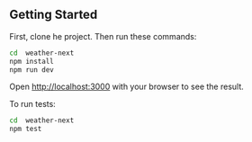 ## Getting Started

First, clone he project. Then run these commands:

```bash
cd  weather-next
npm install
npm run dev
```
Open [http://localhost:3000](http://localhost:3000) with your browser to see the result.

To run tests:

```bash
cd  weather-next
npm test
```
